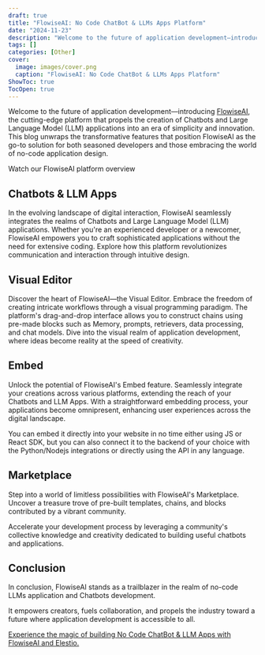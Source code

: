 ```yaml
---
draft: true
title: "FlowiseAI: No Code ChatBot & LLMs Apps Platform"
date: "2024-11-23"
description: "Welcome to the future of application development—introducing FlowiseAI, the cutting-edge platform that propels the creation of Chatbots and Large Language Model (LLM) applications into an era of simplicity and innovation. This blog unwraps the transformative features that position FlowiseAI as the go-to solution for both seasoned developers and those"
tags: []
categories: [Other]
cover:
  image: images/cover.png
  caption: "FlowiseAI: No Code ChatBot & LLMs Apps Platform"
ShowToc: true
TocOpen: true
---
```



Welcome to the future of application development—introducing [FlowiseAI](https://elest.io/open-source/flowiseai?ref=blog.elest.io), the cutting\-edge platform that propels the creation of Chatbots and Large Language Model (LLM) applications into an era of simplicity and innovation. This blog unwraps the transformative features that position FlowiseAI as the go\-to solution for both seasoned developers and those embracing the world of no\-code application design.



Watch our FlowiseAI platform overview



## **Chatbots \& LLM Apps**

In the evolving landscape of digital interaction, FlowiseAI seamlessly integrates the realms of Chatbots and Large Language Model (LLM) applications. Whether you're an experienced developer or a newcomer, FlowiseAI empowers you to craft sophisticated applications without the need for extensive coding. Explore how this platform revolutionizes communication and interaction through intuitive design.

## **Visual Editor**

Discover the heart of FlowiseAI—the Visual Editor. Embrace the freedom of creating intricate workflows through a visual programming paradigm. The platform's drag\-and\-drop interface allows you to construct chains using pre\-made blocks such as Memory, prompts, retrievers, data processing, and chat models. Dive into the visual realm of application development, where ideas become reality at the speed of creativity.

## **Embed**

Unlock the potential of FlowiseAI's Embed feature. Seamlessly integrate your creations across various platforms, extending the reach of your Chatbots and LLM Apps. With a straightforward embedding process, your applications become omnipresent, enhancing user experiences across the digital landscape.

You can embed it directly into your website in no time either using JS or React SDK, but you can also connect it to the backend of your choice with the Python/Nodejs integrations or directly using the API in any language.

## **Marketplace**

Step into a world of limitless possibilities with FlowiseAI's Marketplace. Uncover a treasure trove of pre\-built templates, chains, and blocks contributed by a vibrant community. 

Accelerate your development process by leveraging a community's collective knowledge and creativity dedicated to building useful chatbots and applications.

## **Conclusion**

In conclusion, FlowiseAI stands as a trailblazer in the realm of no\-code LLMs application and Chatbots development. 

It empowers creators, fuels collaboration, and propels the industry toward a future where application development is accessible to all. 

[Experience the magic of building No Code ChatBot \& LLM Apps with FlowiseAI and Elestio.](https://elest.io/open-source/flowiseai?ref=blog.elest.io)



